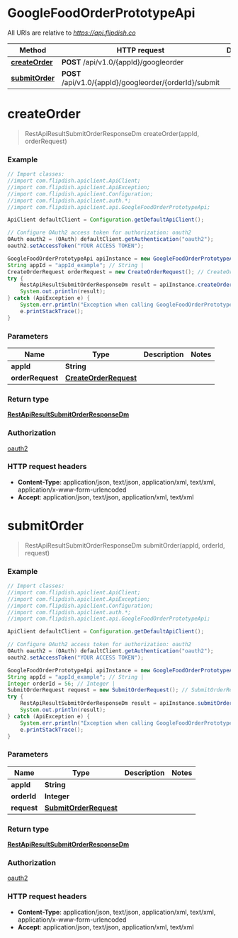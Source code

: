 # GoogleFoodOrderPrototypeApi

All URIs are relative to *https://api.flipdish.co*

Method | HTTP request | Description
------------- | ------------- | -------------
[**createOrder**](GoogleFoodOrderPrototypeApi.md#createOrder) | **POST** /api/v1.0/{appId}/googleorder | 
[**submitOrder**](GoogleFoodOrderPrototypeApi.md#submitOrder) | **POST** /api/v1.0/{appId}/googleorder/{orderId}/submit | 


<a name="createOrder"></a>
# **createOrder**
> RestApiResultSubmitOrderResponseDm createOrder(appId, orderRequest)



### Example
```java
// Import classes:
//import com.flipdish.apiclient.ApiClient;
//import com.flipdish.apiclient.ApiException;
//import com.flipdish.apiclient.Configuration;
//import com.flipdish.apiclient.auth.*;
//import com.flipdish.apiclient.api.GoogleFoodOrderPrototypeApi;

ApiClient defaultClient = Configuration.getDefaultApiClient();

// Configure OAuth2 access token for authorization: oauth2
OAuth oauth2 = (OAuth) defaultClient.getAuthentication("oauth2");
oauth2.setAccessToken("YOUR ACCESS TOKEN");

GoogleFoodOrderPrototypeApi apiInstance = new GoogleFoodOrderPrototypeApi();
String appId = "appId_example"; // String | 
CreateOrderRequest orderRequest = new CreateOrderRequest(); // CreateOrderRequest | 
try {
    RestApiResultSubmitOrderResponseDm result = apiInstance.createOrder(appId, orderRequest);
    System.out.println(result);
} catch (ApiException e) {
    System.err.println("Exception when calling GoogleFoodOrderPrototypeApi#createOrder");
    e.printStackTrace();
}
```

### Parameters

Name | Type | Description  | Notes
------------- | ------------- | ------------- | -------------
 **appId** | **String**|  |
 **orderRequest** | [**CreateOrderRequest**](CreateOrderRequest.md)|  |

### Return type

[**RestApiResultSubmitOrderResponseDm**](RestApiResultSubmitOrderResponseDm.md)

### Authorization

[oauth2](../README.md#oauth2)

### HTTP request headers

 - **Content-Type**: application/json, text/json, application/xml, text/xml, application/x-www-form-urlencoded
 - **Accept**: application/json, text/json, application/xml, text/xml

<a name="submitOrder"></a>
# **submitOrder**
> RestApiResultSubmitOrderResponseDm submitOrder(appId, orderId, request)



### Example
```java
// Import classes:
//import com.flipdish.apiclient.ApiClient;
//import com.flipdish.apiclient.ApiException;
//import com.flipdish.apiclient.Configuration;
//import com.flipdish.apiclient.auth.*;
//import com.flipdish.apiclient.api.GoogleFoodOrderPrototypeApi;

ApiClient defaultClient = Configuration.getDefaultApiClient();

// Configure OAuth2 access token for authorization: oauth2
OAuth oauth2 = (OAuth) defaultClient.getAuthentication("oauth2");
oauth2.setAccessToken("YOUR ACCESS TOKEN");

GoogleFoodOrderPrototypeApi apiInstance = new GoogleFoodOrderPrototypeApi();
String appId = "appId_example"; // String | 
Integer orderId = 56; // Integer | 
SubmitOrderRequest request = new SubmitOrderRequest(); // SubmitOrderRequest | 
try {
    RestApiResultSubmitOrderResponseDm result = apiInstance.submitOrder(appId, orderId, request);
    System.out.println(result);
} catch (ApiException e) {
    System.err.println("Exception when calling GoogleFoodOrderPrototypeApi#submitOrder");
    e.printStackTrace();
}
```

### Parameters

Name | Type | Description  | Notes
------------- | ------------- | ------------- | -------------
 **appId** | **String**|  |
 **orderId** | **Integer**|  |
 **request** | [**SubmitOrderRequest**](SubmitOrderRequest.md)|  |

### Return type

[**RestApiResultSubmitOrderResponseDm**](RestApiResultSubmitOrderResponseDm.md)

### Authorization

[oauth2](../README.md#oauth2)

### HTTP request headers

 - **Content-Type**: application/json, text/json, application/xml, text/xml, application/x-www-form-urlencoded
 - **Accept**: application/json, text/json, application/xml, text/xml

